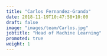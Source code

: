 ```yaml
---
title: "Carlos Fernandez-Granda"
date: 2018-11-19T10:47:58+10:00
draft: false
image: "images/team/Carlos.jpg"
jobtitle: "Head of Machine Learning"
promoted: true
weight: 1
---
```

